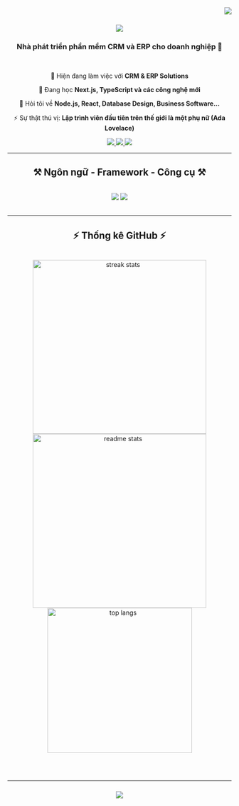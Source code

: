 <img align="right" src="https://visitor-badge.laobi.icu/badge?page_id=phuocninh.phuocninh" />

<h1 align="center">
    <img src="https://readme-typing-svg.herokuapp.com/?font=Righteous&size=35&center=true&vCenter=true&width=500&height=70&duration=4000&lines=Hi+There!+👋;+I'm+Phuoc+Ninh!;" />
</h1>

<h3 align="center">Nhà phát triển phần mềm CRM và ERP cho doanh nghiệp 🚀</h3>

<br/>

<div align="center">
 
 🔭 Hiện đang làm việc với **CRM & ERP Solutions**
 
 🌱 Đang học **Next.js, TypeScript và các công nghệ mới**

 💬 Hỏi tôi về **Node.js, React, Database Design, Business Software...**

 ⚡ Sự thật thú vị: **Lập trình viên đầu tiên trên thế giới là một phụ nữ (Ada Lovelace)**
 
</div>
 
<div align="center"> 
  <a href="mailto:ninhphuoc@phuocnv.io.vn">
    <img src="https://img.shields.io/badge/Gmail-333333?style=for-the-badge&logo=gmail&logoColor=red" />
  </a>
  <a href="https://linkedin.com/in/your-linkedin" target="_blank">
    <img src="https://img.shields.io/badge/LinkedIn-0077B5?style=for-the-badge&logo=linkedin&logoColor=white" target="_blank" />
  </a>
  <a href="https://github.com/GoalCrmApp" target="_blank">
     <img src="https://img.shields.io/badge/Portfolio-FF5722?style=for-the-badge&logo=todoist&logoColor=white" target="_blank" />
  </a>
</div>

<hr/>
 
<h2 align="center">⚒️ Ngôn ngữ - Framework - Công cụ ⚒️</h2>
<br/>
<div align="center">
    <img src="https://skillicons.dev/icons?i=react,bootstrap,html,css,vscode,github,tailwind,git" />
    <img src="https://skillicons.dev/icons?i=nodejs,javascript,typescript,express,mongodb,mysql,nextjs,postgres" /><br>
</div>

<br/>
<hr/>

<h2 align="center">⚡ Thống kê GitHub ⚡</h2>
<br>

<div align=center>
  <img width=390 src="https://github-readme-streak-stats-salesp07.vercel.app/?user=GoalCrmApp&count_private=true&theme=react&border_radius=10" alt="streak stats"/>
  <img width=390 src="https://github-readme-stats-salesp07.vercel.app/api?username=GoalCrmApp&count_private=true&show_icons=true&theme=react&rank_icon=github&border_radius=10" alt="readme stats" />
  <br/>
  <img width=325 align="center" src="https://github-readme-stats-salesp07.vercel.app/api/top-langs/?username=GoalCrmApp&hide=HTML&langs_count=8&layout=compact&theme=react&border_radius=10&size_weight=0.5&count_weight=0.5" alt="top langs" />
</div>

<br/><br/>

<hr/>

<h3 align="center">
    <img src="https://readme-typing-svg.herokuapp.com/?font=Righteous&size=25&center=true&vCenter=true&width=500&height=70&duration=4000&lines=Cảm+ơn+bạn+đã+ghé+thăm!+✌️;+Hãy+kết+nối+với+tôi+trên+LinkedIn!;Luôn+sẵn+sàng+hợp+tác+:)">
</h3>

<br/>
